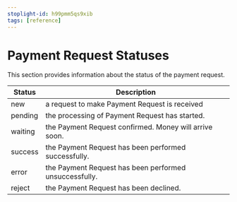 ```yaml
---
stoplight-id: h99pmm5qs9xib
tags: [reference]
---
```


# Payment Request Statuses

This section provides information about the status of the payment request.

| Status  | Description                                            |
| ------- | ------------------------------------------------------ |
| new     | a request to make Payment Request is received          |
| pending | the processing of Payment Request has started.         |
| waiting | the Payment Request confirmed. Money will arrive soon. |
| success | the Payment Request has been performed successfully.   |
| error   | the Payment Request has been performed unsuccessfully. |
| reject  | the Payment Request has been declined.                 |
